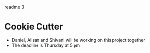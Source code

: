 
readme 3
# Cookie Cutter
- Daniel, Alisan and Shivani will be working on this project together
- The deadline is Thursday at 5 pm
